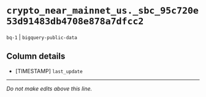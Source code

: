 # `crypto_near_mainnet_us._sbc_95c720e53d91483db4708e878a7dfcc2`
`bq-1` | `bigquery-public-data`

## Column details
* [TIMESTAMP] `last_update`

-------------------------------------------------------------------------------
*Do not make edits above this line.*
